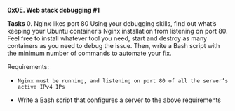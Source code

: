 **0x0E. Web stack debugging #1**

**Tasks**
0. Nginx likes port 80
Using your debugging skills, find out what’s keeping your Ubuntu container’s Nginx installation from listening on port 80. Feel free to install whatever tool you need, start and destroy as many containers as you need to debug the issue. Then, write a Bash script with the minimum number of commands to automate your fix.

Requirements:
*     Nginx must be running, and listening on port 80 of all the server’s active IPv4 IPs
*    Write a Bash script that configures a server to the above requirements
